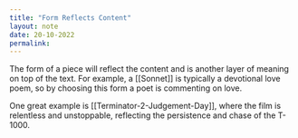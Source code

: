 ```yaml
---
title: "Form Reflects Content"
layout: note
date: 20-10-2022
permalink:
---
```


The form of a piece will reflect the content and is another layer of meaning on top of the text. For example, a [[Sonnet]] is typically a devotional love poem, so by choosing this form a poet is commenting on love. 

One great example is [[Terminator-2-Judgement-Day]], where the film is relentless and unstoppable, reflecting the persistence and chase of the T-1000.
